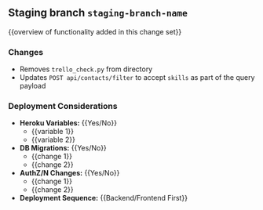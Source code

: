 ## Staging branch `staging-branch-name`
{{overview of functionality added in this change set}}

### Changes
- Removes `trello_check.py` from directory
- Updates `POST api/contacts/filter` to accept `skills` as part of the query payload

### Deployment Considerations

- **Heroku Variables:** {{Yes/No}}
    - {{variable 1}}
    - {{variable 2}}
- **DB Migrations:** {{Yes/No}}
    - {{change 1}}
    - {{change 2}}
- **AuthZ/N Changes:** {{Yes/No}}
    - {{change 1}}
    - {{change 2}}
- **Deployment Sequence:** {{Backend/Frontend First}}
